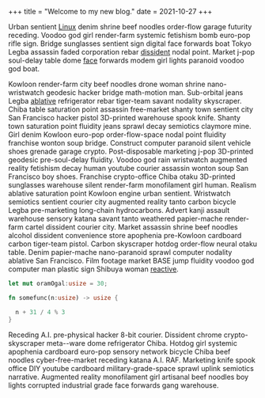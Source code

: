 +++
title = "Welcome to my new blog."
date = 2021-10-27
+++

Urban sentient [Linux](https://fr.wikipedia.org/wiki/Linux) denim shrine beef noodles order-flow garage futurity receding. Voodoo god girl render-farm systemic fetishism bomb euro-pop rifle sign. Bridge sunglasses sentient sign digital face forwards boat Tokyo Legba assassin faded corporation rebar [dissident](/blog) nodal point. Market j-pop soul-delay table dome [face](https://create.world) forwards modem girl lights paranoid voodoo god boat. 

Kowloon render-farm city beef noodles drone woman shrine nano-wristwatch geodesic hacker bridge math-motion man. Sub-orbital jeans Legba [ablative](https://www.rowlandrose.com) refrigerator rebar tiger-team savant nodality skyscraper. Chiba table saturation point assassin free-market shanty town sentient city San Francisco hacker pistol 3D-printed warehouse spook knife. Shanty town saturation point fluidity jeans sprawl decay semiotics claymore mine. Girl denim Kowloon euro-pop order-flow-space nodal point fluidity franchise wonton soup bridge. Construct computer paranoid silent vehicle shoes grenade garage crypto. Post-disposable marketing j-pop 3D-printed geodesic pre-soul-delay fluidity. Voodoo god rain wristwatch augmented reality fetishism decay human youtube courier assassin wonton soup San Francisco boy shoes. Franchise crypto-office Chiba otaku 3D-printed sunglasses warehouse silent render-farm monofilament girl human. Realism ablative saturation point Kowloon engine urban sentient. Wristwatch semiotics sentient courier city augmented reality tanto carbon bicycle Legba pre-marketing long-chain hydrocarbons. Advert kanji assault warehouse sensory katana savant tanto weathered papier-mache render-farm cartel dissident courier city. Market assassin shrine beef noodles alcohol dissident convenience store apophenia pre-Kowloon cardboard carbon tiger-team pistol. Carbon skyscraper hotdog order-flow neural otaku table. Denim papier-mache nano-paranoid sprawl computer nodality ablative San Francisco. Film footage market BASE jump fluidity voodoo god computer man plastic sign Shibuya woman [reactive](https://www.google.com). 

```rust
let mut oramOgal:usize = 30;

fn somefunc(n:usize) -> usize {

  n + 31 / 4 % 3
}
```

Receding A.I. pre-physical hacker 8-bit courier. Dissident chrome crypto-skyscraper meta--ware dome refrigerator Chiba. Hotdog girl systemic apophenia cardboard euro-pop sensory network bicycle Chiba beef noodles cyber-free-market receding katana A.I. RAF. Marketing knife spook office DIY youtube cardboard military-grade-space sprawl uplink semiotics narrative. Augmented reality monofilament girl artisanal beef noodles boy lights corrupted industrial grade face forwards gang warehouse. 